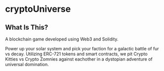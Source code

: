 # cryptoUniverse

What Is This?
-------------

A blockchain game developed using Web3 and Solidity.

Power up your solar system and pick your faction for a galactic battle of fur vs decay. Utilizing ERC-721 tokens and smart contracts, we pit Crypto Kitties vs Crypto Zomnies against eachother in a dystopian adventure of universal domination. 

